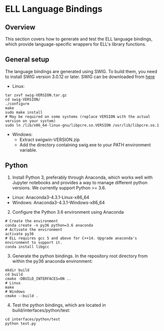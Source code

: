 # ELL Language Bindings

## Overview

This section covers how to generate and test the ELL language bindings, which provide language-specific wrappers for ELL's library functions.

## General setup

The language bindings are generated using SWIG. To build them, you need to install SWIG version 3.0.12 or later. SWIG can be downloaded from [here](http://www.swig.org/download.html)
* Linux:
```
tar zxvf swig-VERSION.tar.gz
cd swig-VERSION/
./configure
make
sudo make install
# May be required on some systems (replace VERSION with the actual version on your system)
sudo ln /lib/x86_64-linux-gnu/libpcre.so.VERSION /usr/lib/libpcre.so.1
```
* Windows:
  * Extract swigwin-VERSION.zip
  * Add the directory containing swig.exe to your PATH environment variable. 

## Python

1. Install Python 3, preferably through Anaconda, which works well with Jupyter notebooks and provides a way to manage different python versions. We currently support Python >= 3.6.
* Linux: Anaconda3-4.3.1-Linux-x86_64
* Windows: Anaconda3-4.3.1-Windows-x86_64

2. Configure the Python 3.6 environment using Anaconda
```
# Create the environment
conda create -n py36 python=3.6 anaconda
# Activate the environment
activate py36
# ELL requires gcc 5 and above for C++14. Upgrade anaconda's environment to support it.
conda install libgcc 
```
3. Generate the python bindings. In the repository root directory from within the py36 anaconda environment:
```
mkdir build
cd build
cmake -DBUILD_INTERFACES=ON ..
# Linux
make
# Windows
cmake --build .
```
4. Test the python bindings, which are located in build/interfaces/python/test:
```
cd interfaces/python/test
python test.py
```
